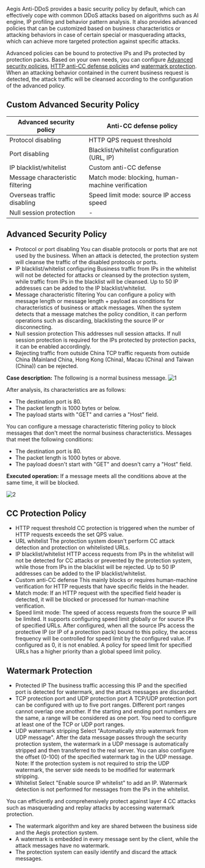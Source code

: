 ﻿

Aegis Anti-DDoS provides a basic security policy by default, which can effectively cope with common DDoS attacks based on algorithms such as AI engine, IP profiling and behavior pattern analysis. It also provides advanced policies that can be customized based on business characteristics or attacking behaviors in case of certain special or masquerading attacks, which can achieve more targeted protection against specific attacks.

Advanced policies can be bound to protective IPs and IPs protected by protection packs. Based on your own needs, you can configure [Advanced security policies](https://intl.cloud.tencent.com/document/product/685/18807), [HTTP anti-CC defense policies](https://intl.cloud.tencent.com/document/product/685/18806) and [watermark protection](https://intl.cloud.tencent.com/document/product/685/18804). When an attacking behavior contained in the current business request is detected, the attack traffic will be cleansed according to the configuration of the advanced policy.

## Custom Advanced Security Policy
| Advanced security policy | Anti-CC defense policy |
|--|--|
| Protocol disabling | HTTP QPS request threshold |
| Port disabling | Blacklist/whitelist configuration (URL, IP) |
| IP blacklist/whitelist | Custom anti-CC defense |
| Message characteristic filtering | Match mode: blocking, human-machine verification |
| Overseas traffic disabling | Speed limit mode: source IP access speed |
| Null session protection |-|

## Advanced Security Policy

- Protocol or port disabling
You can disable protocols or ports that are not used by the business. When an attack is detected, the protection system will cleanse the traffic of the disabled protocols or ports.
- IP blacklist/whitelist configuring
Business traffic from IPs in the whitelist will not be detected for attacks or cleansed by the protection system, while traffic from IPs in the blacklist will be cleansed. Up to 50 IP addresses can be added to the IP blacklist/whitelist.
- Message characteristic filtering
You can configure a policy with message length or message length + payload as conditions for characteristics of business or attack messages. When the system detects that a message matches the policy condition, it can perform operations such as discarding, blacklisting the source IP or disconnecting.
- Null session protection
This addresses null session attacks. If null session protection is required for the IPs protected by protection packs, it can be enabled accordingly.
- Rejecting traffic from outside China
TCP traffic requests from outside China (Mainland China, Hong Kong (China), Macau (China) and Taiwan (China)) can be rejected.

**Case description:**
The following is a normal business message.
![1](https://main.qcloudimg.com/raw/c52a92b15c4c99d0a581462b40ca536b.png)

After analysis, its characteristics are as follows:
- The destination port is 80.
- The packet length is 1000 bytes or below.
- The payload starts with "GET" and carries a "Host" field.

You can configure a message characteristic filtering policy to block messages that don't meet the normal business characteristics.
Messages that meet the following conditions:
- The destination port is 80.
- The packet length is 1000 bytes or above.
- The payload doesn't start with "GET" and doesn't carry a "Host" field.

**Executed operation:**
If a message meets all the conditions above at the same time, it will be blocked.

![2](https://main.qcloudimg.com/raw/e47e7ffb5af1ce6c63dcd0e884776401.png)

## CC Protection Policy

- HTTP request threshold
CC protection is triggered when the number of HTTP requests exceeds the set QPS value.
- URL whitelist
The protection system doesn't perform CC attack detection and protection on whitelisted URLs.
- IP blacklist/whitelist
HTTP access requests from IPs in the whitelist will not be detected for CC attacks or prevented by the protection system, while those from IPs in the blacklist will be rejected. Up to 50 IP addresses can be added to the IP blacklist/whitelist.
- Custom anti-CC defense
This mainly blocks or requires human-machine verification for HTTP requests that have specific fields in the header.
 - Match mode: If an HTTP request with the specified field header is detected, it will be blocked or processed for human-machine verification.
 - Speed limit mode: The speed of access requests from the source IP will be limited. It supports configuring speed limit globally or for source IPs of specified URLs. After configured, when all the source IPs access the protective IP (or IP of a protection pack) bound to this policy, the access frequency will be controlled for speed limit by the configured value. If configured as 0, it is not enabled. A policy for speed limit for specified URLs has a higher priority than a global speed limit policy.


## Watermark Protection
- Protected IP
The business traffic accessing this IP and the specified port is detected for watermark, and the attack messages are discarded.
- TCP protection port and UDP protection port
A TCP/UDP protection port can be configured with up to five port ranges. Different port ranges cannot overlap one another. If the starting and ending port numbers are the same, a range will be considered as one port. You need to configure at least one of the TCP or UDP port ranges.
- UDP watermark stripping
Select "Automatically strip watermark from UDP message". After the data message passes through the security protection system, the watermark in a UDP message is automatically stripped and then transferred to the real server. You can also configure the offset (0-100) of the specified watermark tag in the UDP message. Note: If the protection system is not required to strip the UDP watermark, the server side needs to be modified for watermark stripping.
- Whitelist
Select "Enable source IP whitelist" to add an IP. Watermark detection is not performed for messages from the IPs in the whitelist.

You can efficiently and comprehensively protect against layer 4 CC attacks such as masquerading and replay attacks by accessing watermark protection.
- The watermark algorithm and key are shared between the business side and the Aegis protection system.
- A watermark is embedded in every message sent by the client, while the attack messages have no watermark.
- The protection system can easily identify and discard the attack messages.


